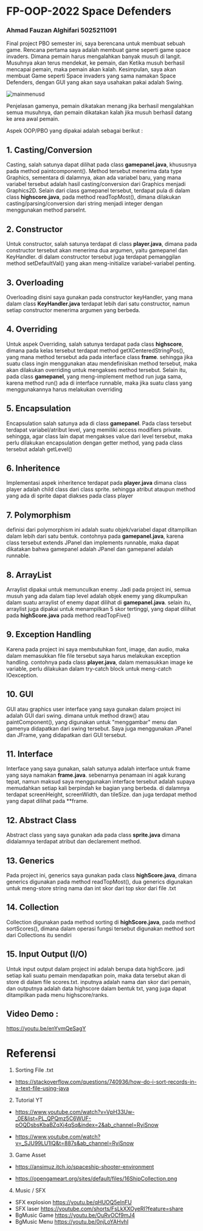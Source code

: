 # FP-OOP-2022 Space Defenders
### Ahmad Fauzan Alghifari 5025211091

Final project PBO semester ini, saya berencana untuk membuat sebuah game. Rencana pertama saya adalah membuat game seperti game space invaders. Dimana pemain harus mengalahkan banyak musuh di langit. Musuhnya akan terus mendekat, ke pemain, dan Ketika musuh berhasil mencapai pemain, maka pemain akan kalah.  Kesimpulan, saya akan membuat Game seperti Space invaders yang sama namakan Space Defenders, dengan GUI yang akan saya usahakan pakai adalah Swing.

![mainmenusd](https://user-images.githubusercontent.com/96367502/207253282-db1bf79b-2b10-4fe0-bcfa-c583ade6f8f4.png)


Penjelasan gamenya, pemain dikatakan menang jika berhasil mengalahkan semua musuhnya, dan pemain dikatakan kalah jika musuh berhasil datang ke area awal pemain.

Aspek OOP/PBO yang dipakai adalah sebagai berikut :

## 1. Casting/Conversion
Casting, salah satunya dapat dilihat pada class **gamepanel.java**, khususnya pada method paintcomponent(). Method tersebut menerima data type Graphics, sementara di dalamnya, akan ada variabel baru, yang mana variabel tersebut adalah hasil casting/conversion dari Graphics menjadi Graphics2D. Selain dari class gamepanel tersebut, terdapat pula di dalam class **highscore.java**, pada method readTopMost(), dimana dilakukan casting/parsing/conversion dari string menjadi integer dengan menggunakan method parseInt.

## 2. Constructor
Untuk constructor, salah satunya terdapat di class **player.java**, dimana pada constructor tersebut akan menerima dua argumen, yaitu gamepanel dan KeyHandler. di dalam constructor tersebut juga terdapat pemanggilan method setDefaultVal() yang akan meng-initialize variabel-variabel penting.

## 3. Overloading
Overloading disini saya gunakan pada constructor keyHandler, yang mana dalam class **KeyHandler.java** terdapat lebih dari satu constructor, namun setiap constructor menerima argumen yang berbeda.

## 4. Overriding
Untuk aspek Overriding, salah satunya terdapat pada class **highscore**, dimana pada kelas tersebut terdapat method getXCenteredStringPos(), yang mana method tersebut ada pada interface class **frame**. sehingga jika suatu class ingin menggunakan atau mendefinisikan method tersebut, maka akan dilakukan overriding untuk mengakses method tersebut. Selain itu, pada class **gamepanel**, yang meng-implement method run juga sama, karena method run() ada di interface runnable, maka jika suatu class yang menggunakannya harus melakukan overriding

## 5. Encapsulation
Encapsulation salah satunya ada di class **gamepanel**. Pada class tersebut terdapat variabel/atribut level, yang memiliki access modifiers private. sehingga, agar class lain dapat mengakses value dari level tersebut, maka perlu dilakukan encapsulation dengan getter method, yang pada class tersebut adalah getLevel()

## 6. Inheritence
Implementasi aspek inheritence terdapat pada **player.java** dimana class player adalah child class dari class sprite. sehingga atribut ataupun method yang ada di sprite dapat diakses pada class player

## 7. Polymorphism
definisi dari polymorphism ini adalah suatu objek/variabel dapat ditampilkan dalam lebih dari satu bentuk. contohnya pada **gamepanel.java**, karena class tersebut extends JPanel dan implements runnable, maka dapat dikatakan bahwa gamepanel adalah JPanel dan gamepanel adalah runnable.

## 8. ArrayList
Arraylist dipakai untuk memunculkan enemy. Jadi pada project ini, semua musuh yang ada dalam tiap level adalah objek enemy yang dikumpulkan dalam suatu arraylist of enemy dapat dilihat di **gamepanel.java**. selain itu, arraylist juga dipakai untuk menampilkan 5 skor tertinggi, yang dapat dilihat pada **highScore.java** pada method readTopFive()

## 9. Exception Handling
Karena pada project ini saya membutuhkan font, image, dan audio, maka dalam memasukkan file file tersebut saya harus melakukan exception handling. contohnya pada class **player.java**, dalam memasukkan image ke variable, perlu dilakukan dalam try-catch block untuk meng-catch IOexception.

## 10. GUI
GUI atau graphics user interface yang saya gunakan dalam project ini adalah GUI dari swing. dimana untuk method draw() atau paintComponent(), yang digunakan untuk "menggambar" menu dan gamenya didapatkan dari swing tersebut. Saya juga menggunakan JPanel dan JFrame, yang didapatkan dari GUI tersebut.

## 11. Interface
Interface yang saya gunakan, salah satunya adalah interface untuk frame yang saya namakan **frame.java**. sebenarnya penamaan ini agak kurang tepat, namun maksud saya menggunakan interface tersebut adalah supaya memudahkan setiap kali berpindah ke bagian yang berbeda. di dalamnya terdapat screenHeight, screenWidth, dan tileSize. dan juga terdapat method yang dapat dilihat pada **frame.

## 12. Abstract Class
Abstract class yang saya gunakan ada pada class **sprite.java** dimana didalamnya terdapat atribut dan declarement method.

## 13. Generics
Pada project ini, generics saya gunakan pada class **highScore.java**, dimana generics digunakan pada method readTopMost(), dua generics digunakan untuk meng-store string nama dan int skor dari top skor dari file .txt

## 14. Collection
Collection digunakan pada method sorting di **highScore.java**, pada method sortScores(), dimana dalam operasi fungsi tersebut digunakan method sort dari Collections itu sendiri

## 15. Input Output (I/O)
Untuk input output dalam project ini adalah berupa data highScore. jadi setiap kali suatu pemain mendapatkan poin, maka data tersebut akan di store di dalam file scores.txt. inputnya adalah nama dan skor dari pemain, dan outputnya adalah data highscore dalam bentuk txt, yang juga dapat ditampilkan pada menu highscore/ranks.

## Video Demo :
https://youtu.be/enYvmQeSagY


# Referensi
1. Sorting File .txt
  - https://stackoverflow.com/questions/740936/how-do-i-sort-records-in-a-text-file-using-java
2. Tutorial YT
  - https://www.youtube.com/watch?v=VpH33Uw-_0E&list=PL_QPQmz5C6WUF-pOQDsbsKbaBZqXj4qSq&index=2&ab_channel=RyiSnow
  * https://www.youtube.com/watch?v=_SJU99LU1IQ&t=887s&ab_channel=RyiSnow
3. Game Asset 
  * https://ansimuz.itch.io/spaceship-shooter-environment
  - https://opengameart.org/sites/default/files/16ShipCollection.png
4. Music / SFX
  - SFX explosion https://youtu.be/qHUOQ5elnFU
  - SFX laser https://youtube.com/shorts/FsLkXXOyeRI?feature=share
  - BgMusic Game https://youtu.be/OuRvOCf9mJ4
  - BgMusic Menu https://youtu.be/0njLoYAHvhI
  
  
  

